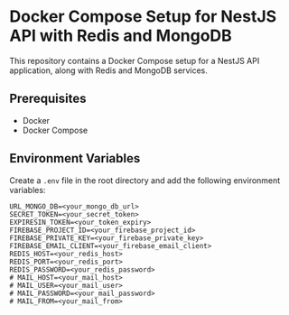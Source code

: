 # Docker Compose Setup for NestJS API with Redis and MongoDB

This repository contains a Docker Compose setup for a NestJS API application, along with Redis and MongoDB services.

## Prerequisites

- Docker
- Docker Compose

## Environment Variables

Create a `.env` file in the root directory and add the following environment variables:

```env
URL_MONGO_DB=<your_mongo_db_url>
SECRET_TOKEN=<your_secret_token>
EXPIRESIN_TOKEN=<your_token_expiry>
FIREBASE_PROJECT_ID=<your_firebase_project_id>
FIREBASE_PRIVATE_KEY=<your_firebase_private_key>
FIREBASE_EMAIL_CLIENT=<your_firebase_email_client>
REDIS_HOST=<your_redis_host>
REDIS_PORT=<your_redis_port>
REDIS_PASSWORD=<your_redis_password>
# MAIL_HOST=<your_mail_host>
# MAIL_USER=<your_mail_user>
# MAIL_PASSWORD=<your_mail_password>
# MAIL_FROM=<your_mail_from>